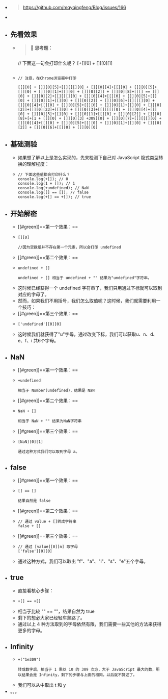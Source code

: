- > https://github.com/mqyqingfeng/Blog/issues/166
-
- ## 先看效果
	- > 📖 **思考题：**
	  > 
	  > ```
	  // 下面这一句会打印什么呢？
	  [+[][0] + []][0][1]
	  ```
	- ```
	  // 注意，在Chrome浏览器中打印
	  
	  [[][0] + []][0][5]+[[][[[][0] + []][0][4]+[[][0] + []][0][5]+[[][0] + []][0][1]+[[][0] + []][0][2]] + []][0][8]+[[[] == []][0] + []][0][2]+[[][[[][0] + []][0][4]+[[][0] + []][0][5]+[[][0] + []][0][1]+[[][0] + []][0][2]] + []][0][6]+[[][[[][0] + []][0][4]+[[][0] + []][0][5]+[[][0] + []][0][1]+[[][0] + []][0][2]]+[]][0][23]+[[][0] + []][0][3]+[[][[[][0] + []][0][4]+[[][0] + []][0][5]+[[][0] + []][0][1]+[[][0] + []][0][2]] + []][0][8]+[+[1 + [[][0] + []][0][3] +309][0] + []][0][7]+[[][[[][0] + []][0][4]+[[][0] + []][0][5]+[[][0] + []][0][1]+[[][0] + []][0][2]] + []][0][6]+[[][0] + []][0][0]
	  ```
- ## 基础测验
	- 如果想了解以上是怎么实现的，先来检测下自己对 JavaScript 隐式类型转换的理解程度：
	- ```
	  // 下面这些值都会打印什么？
	  console.log(+[]); // 0
	  console.log(1 + []); // 1
	  console.log(+undefined); // NaN
	  console.log([] == []); // false
	  console.log(+[] == +[]); // true
	  ```
- ## 开始解密
	- [[#green]]==第一个效果：==
	- ```
	  [][0]
	  
	  //因为空数组并不存在第一个元素，所以会打印 undefined
	  ```
	- [[#green]]==第二个效果：==
	- ```
	  undefined + []
	  
	  undefined + [] 相当于 undefined + "" 结果为"undefined"字符串。
	  ```
	- 这时候已经获得一个 undefined 字符串了，我们只用通过下标就可以取到对应的字母了。
	- 然而，如果我们不用括号，我们怎么取值呢？这时候，我们就需要利用一个技巧：
	- [[#green]]==第三个效果：==
	- ```
	  ['undefined'][0][0]
	  ```
	- 这时候我们就获得了"u"字母，通过改变下标，我们可以获取u、n、d、e、f、i 共6个字母。
- ## NaN
	- [[#green]]==第一个效果：==
	- ```
	  +undefined
	  
	  相当于 Number(undefined)，结果是 NaN
	  ```
	- [[#green]]==第二个效果：==
	- ```
	  NaN + []
	  
	  相当于 NaN + "" 结果为NaN字符串
	  ```
	- [[#green]]==第三个效果：==
	- ```
	  [NaN][0][1]
	  
	  通过这种方式我们可以取到字母 a。
	  ```
- ## false
	- [[#green]]==第一个效果：==
	- ```
	  [] == []
	  
	  结果自然是 false
	  ```
	- [[#green]]==第二个效果：==
	- ```
	  // 通过 value + []转成字符串
	  false + []
	  ```
	- [[#green]]==第三个效果：==
	- ```
	  // 通过 [value][0][n] 取字母
	  ['false'][0][0]
	  ```
	- 通过这种方式，我们可以取出 "f"、"a"、"l"、"s"、"e"五个字母。
- ## true
	- 直接看核心步骤：
	- ```
	  +[] == +[]
	  ```
	- 相当于比较 "" == ""，结果自然为 true
	- 剩下的想必大家已经轻车熟路了。
	- 通过以上 4 种方法取到的字母依然有限，我们需要一些其他的方法来获得更多的字母。
- ## Infinity
	- ```
	  +("1e309")
	  
	  转成数字后，相当于 1 乘以 10 的 309 次方，大于 JavaScript 最大的数，所以结果会是 Infinity，剩下的步骤与上面的相同，以后就不赘述了。
	  ```
	- 我们可以从中取出 t 和 y
- 。。。